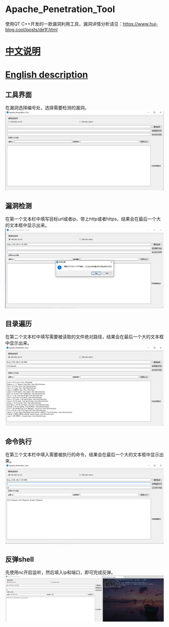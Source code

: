 # Apache_Penetration_Tool
使用QT C++开发的一款漏洞利用工具，漏洞详情分析请见：https://www.hui-blog.cool/posts/de1f.html
<br>

# [中文说明](#readme)
# [English description](#https://github.com/wangfly-me/Apache_Penetration_Tool/blob/main/README-EN.md)

## 工具界面
在漏洞选择编号处，选择需要检测的漏洞。
![1.png](https://github.com/wangfly-me/Apache_Penetration_Tool/blob/main/images/1.png)

## 漏洞检测
在第一个文本栏中填写目标url或者ip，带上http或者https，结果会在最后一个大的文本框中显示出来。
![2.png](https://github.com/wangfly-me/Apache_Penetration_Tool/blob/main/images/2.png)

## 目录遍历
在第二个文本栏中填写需要被读取的文件绝对路径，结果会在最后一个大的文本框中显示出来。
![3.png](https://github.com/wangfly-me/Apache_Penetration_Tool/blob/main/images/3.png)

## 命令执行
在第三个文本栏中填入需要被执行的命令，结果会在最后一个大的文本框中显示出来。
![4.png](https://github.com/wangfly-me/Apache_Penetration_Tool/blob/main/images/4.png)

## 反弹shell
先使用nc开启监听，然后填入ip和端口，即可完成反弹。
![5.png](https://github.com/wangfly-me/Apache_Penetration_Tool/blob/main/images/5.png)
